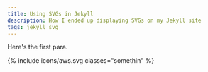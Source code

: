 ```yaml
---
title: Using SVGs in Jekyll
description: How I ended up displaying SVGs on my Jekyll site
tags: jekyll svg
---
```


Here's the first para.

{% include icons/aws.svg classes="somethin" %}
